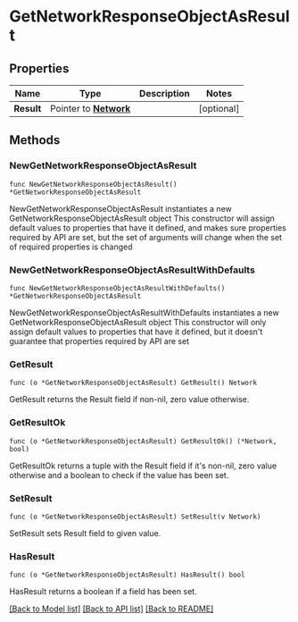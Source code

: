 # GetNetworkResponseObjectAsResult

## Properties

Name | Type | Description | Notes
------------ | ------------- | ------------- | -------------
**Result** | Pointer to [**Network**](Network.md) |  | [optional] 

## Methods

### NewGetNetworkResponseObjectAsResult

`func NewGetNetworkResponseObjectAsResult() *GetNetworkResponseObjectAsResult`

NewGetNetworkResponseObjectAsResult instantiates a new GetNetworkResponseObjectAsResult object
This constructor will assign default values to properties that have it defined,
and makes sure properties required by API are set, but the set of arguments
will change when the set of required properties is changed

### NewGetNetworkResponseObjectAsResultWithDefaults

`func NewGetNetworkResponseObjectAsResultWithDefaults() *GetNetworkResponseObjectAsResult`

NewGetNetworkResponseObjectAsResultWithDefaults instantiates a new GetNetworkResponseObjectAsResult object
This constructor will only assign default values to properties that have it defined,
but it doesn't guarantee that properties required by API are set

### GetResult

`func (o *GetNetworkResponseObjectAsResult) GetResult() Network`

GetResult returns the Result field if non-nil, zero value otherwise.

### GetResultOk

`func (o *GetNetworkResponseObjectAsResult) GetResultOk() (*Network, bool)`

GetResultOk returns a tuple with the Result field if it's non-nil, zero value otherwise
and a boolean to check if the value has been set.

### SetResult

`func (o *GetNetworkResponseObjectAsResult) SetResult(v Network)`

SetResult sets Result field to given value.

### HasResult

`func (o *GetNetworkResponseObjectAsResult) HasResult() bool`

HasResult returns a boolean if a field has been set.


[[Back to Model list]](../README.md#documentation-for-models) [[Back to API list]](../README.md#documentation-for-api-endpoints) [[Back to README]](../README.md)


